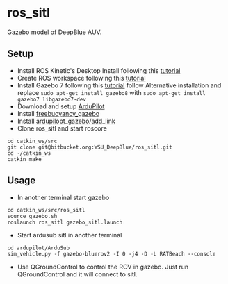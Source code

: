 # ros_sitl

Gazebo model of DeepBlue AUV.

## Setup
* Install ROS Kinetic's Desktop Install following this [tutorial](http://wiki.ros.org/kinetic/Installation/Ubuntu)
* Create ROS workspace following this [tutorial](http://wiki.ros.org/ROS/Tutorials/InstallingandConfiguringROSEnvironment)
* Install Gazebo 7 following this [tutorial](http://gazebosim.org/tutorials?tut=install_ubuntu) follow Alternative installation and replace ```sudo apt-get install gazebo8``` with ```sudo apt-get install gazebo7 libgazebo7-dev```
* Download and setup [ArduPilot](git@bitbucket.org:WSU_DeepBlue/ardupilot.git)
* Install [freebuoyancy_gazebo](git@bitbucket.org:WSU_DeepBlue/freebuoyancy_gazebo.git)
* Install [ardupilopt_gazebo/add_link](git@bitbucket.org:WSU_DeepBlue/ardupilot_gazebo.git)
* Clone ros_sitl and start roscore
```
cd catkin_ws/src
git clone git@bitbucket.org:WSU_DeepBlue/ros_sitl.git
cd ~/catkin_ws
catkin_make
```

## Usage
* In another terminal start gazebo
```
cd catkin_ws/src/ros_sitl
source gazebo.sh
roslaunch ros_sitl gazebo_sitl.launch
```
* Start ardusub sitl in another terminal
```
cd ardupilot/ArduSub
sim_vehicle.py -f gazebo-bluerov2 -I 0 -j4 -D -L RATBeach --console
```
* Use QGroundControl to control the ROV in gazebo. Just run QGroundControl and it will connect to sitl. 



